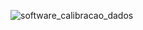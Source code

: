 ![software_calibracao_dados](https://github.com/user-attachments/assets/46005d3c-f868-4810-813b-b379b84f6896)
